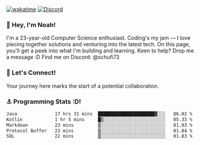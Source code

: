 [![wakatime](https://wakatime.com/badge/user/018b5c7c-fde2-4105-aa96-f5c758abb0a2.svg)](https://wakatime.com/@018b5c7c-fde2-4105-aa96-f5c758abb0a2)
[![Discord](https://img.shields.io/badge/Discord-5865F2?style=flat&logo=discord&logoColor=white)](https://discord.gg/eAW8AGXaGu)



### 👋 Hey, I'm Noah!
I'm a 23-year-old Computer Science enthusiast. Coding's my jam — I love piecing together solutions and venturing into the latest tech. On this page, you'll get a peek into what I'm building and learning. Keen to help? Drop me a message :D 
Find me on Discord: @schufi73

### 🤝 Let's Connect!
Your journey here marks the start of a potential collaboration.

### ⚓ Programming Stats :D!
<!--START_SECTION:waka-->

```txt
Java              17 hrs 31 mins  █████████████████████▓░░░   86.02 %
Kotlin            1 hr 5 mins     █▒░░░░░░░░░░░░░░░░░░░░░░░   05.33 %
Markdown          23 mins         ▒░░░░░░░░░░░░░░░░░░░░░░░░   01.93 %
Protocol Buffer   22 mins         ▒░░░░░░░░░░░░░░░░░░░░░░░░   01.84 %
SQL               22 mins         ▒░░░░░░░░░░░░░░░░░░░░░░░░   01.83 %
```

<!--END_SECTION:waka-->

